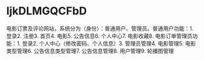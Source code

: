 # IjkDLMGQCFbD
电影订票及评论网站，系统分为（身份）：普通用户、管理员。普通用户功能：1. 登录2. 注册3. 首页4. 电影5. 公告信息6. 个人中心7. 电影收藏8. 电影订单管理员功能：1. 登录2. 个人中心（修改密码、个人信息）3. 管理员管理4. 电影管理5. 电影类型管理6. 公告信息类型管理7. 公告信息管理8. 用户管理9. 轮播图管理 

